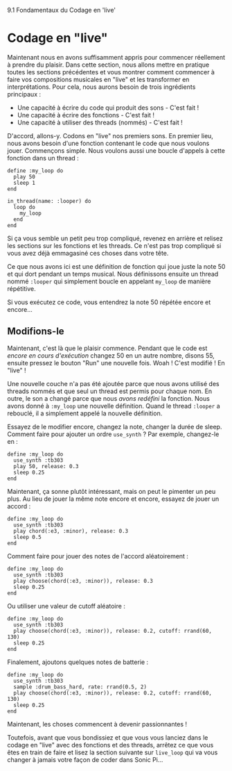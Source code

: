 9.1 Fondamentaux du Codage en 'live'

# Codage en "live"

Maintenant nous en avons suffisamment appris pour commencer réellement 
à prendre du plaisir. Dans cette section, nous allons mettre en 
pratique toutes les sections précédentes et vous montrer comment 
commencer à faire vos compositions musicales en "live" et les 
transformer en interprétations. Pour cela, nous aurons besoin de trois 
ingrédients principaux :

* Une capacité à écrire du code qui produit des sons - C'est fait !
* Une capacité à écrire des fonctions - C'est fait !
* Une capacité à utiliser des threads (nommés) - C'est fait !

D'accord, allons-y. Codons en "live" nos premiers sons. En premier 
lieu, nous avons besoin d'une fonction contenant le code que nous 
voulons jouer. Commençons simple. Nous voulons aussi une boucle 
d'appels à cette fonction dans un thread :

```
define :my_loop do
  play 50
  sleep 1
end

in_thread(name: :looper) do
  loop do
    my_loop
  end
end
```

Si ça vous semble un petit peu trop compliqué, revenez en arrière et 
relisez les sections sur les fonctions et les threads. Ce n'est pas 
trop compliqué si vous avez déjà emmagasiné ces choses dans votre tête.

Ce que nous avons ici est une définition de fonction qui joue juste la 
note 50 et qui dort pendant un temps musical. Nous définissons ensuite un 
thread nommé `:looper` qui simplement boucle en appelant `my_loop` de 
manière répétitive.

Si vous exécutez ce code, vous entendrez la note 50 répétée encore 
et encore...

## Modifions-le


Maintenant, c'est là que le plaisir commence. Pendant que le code est 
*encore en cours d'exécution* changez 50 en un autre nombre, disons 55, 
ensuite pressez le bouton "Run" une nouvelle fois. Woah ! C'est modifié !
En "live" !

Une nouvelle couche n'a pas été ajoutée parce que nous avons utilisé 
des threads nommés et que seul un thread est permis pour chaque nom. En 
outre, le son a changé parce que nous *avons redéfini* la fonction. 
Nous avons donné à `:my_loop` une nouvelle définition. Quand le thread 
`:looper` a rebouclé, il a simplement appelé la nouvelle définition.

Essayez de le modifier encore, changez la note, changer la durée de 
sleep. Comment faire pour ajouter un ordre `use_synth` ? Par exemple, 
changez-le en :

```
define :my_loop do
  use_synth :tb303
  play 50, release: 0.3
  sleep 0.25
end
```

Maintenant, ça sonne plutôt intéressant, mais on peut le pimenter un 
peu plus. Au lieu de jouer la même note encore et encore, essayez de 
jouer un accord :

```
define :my_loop do
  use_synth :tb303
  play chord(:e3, :minor), release: 0.3
  sleep 0.5
end
```

Comment faire pour jouer des notes de l'accord aléatoirement :

```
define :my_loop do
  use_synth :tb303
  play choose(chord(:e3, :minor)), release: 0.3
  sleep 0.25
end
```

Ou utiliser une valeur de cutoff aléatoire :

```
define :my_loop do
  use_synth :tb303
  play choose(chord(:e3, :minor)), release: 0.2, cutoff: rrand(60, 130)
  sleep 0.25
end
```

Finalement, ajoutons quelques notes de batterie :

```
define :my_loop do
  use_synth :tb303
  sample :drum_bass_hard, rate: rrand(0.5, 2)
  play choose(chord(:e3, :minor)), release: 0.2, cutoff: rrand(60, 130)
  sleep 0.25
end
```

Maintenant, les choses commencent à devenir passionnantes !

Toutefois, avant que vous bondissiez et que vous vous lanciez dans le 
codage en "live" avec des fonctions et des threads, arrêtez ce que vous 
êtes en train de faire et lisez la section suivante sur `live_loop` qui 
va vous changer à jamais votre façon de coder dans Sonic Pi...
